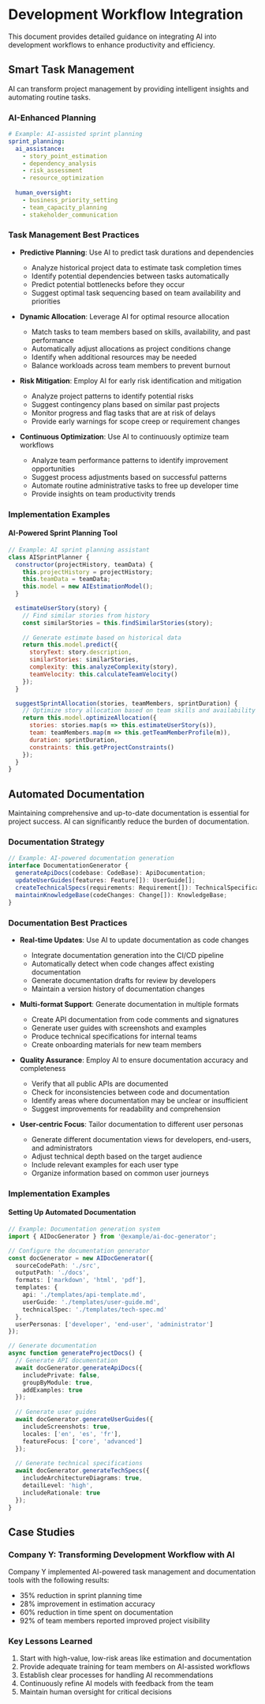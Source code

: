 # Development Workflow Integration

This document provides detailed guidance on integrating AI into development workflows to enhance productivity and efficiency.

## Smart Task Management

AI can transform project management by providing intelligent insights and automating routine tasks.

### AI-Enhanced Planning

```yaml
# Example: AI-assisted sprint planning
sprint_planning:
  ai_assistance:
    - story_point_estimation
    - dependency_analysis
    - risk_assessment
    - resource_optimization
  
  human_oversight:
    - business_priority_setting
    - team_capacity_planning
    - stakeholder_communication
```

### Task Management Best Practices

- **Predictive Planning**: Use AI to predict task durations and dependencies
  - Analyze historical project data to estimate task completion times
  - Identify potential dependencies between tasks automatically
  - Predict potential bottlenecks before they occur
  - Suggest optimal task sequencing based on team availability and priorities

- **Dynamic Allocation**: Leverage AI for optimal resource allocation
  - Match tasks to team members based on skills, availability, and past performance
  - Automatically adjust allocations as project conditions change
  - Identify when additional resources may be needed
  - Balance workloads across team members to prevent burnout

- **Risk Mitigation**: Employ AI for early risk identification and mitigation
  - Analyze project patterns to identify potential risks
  - Suggest contingency plans based on similar past projects
  - Monitor progress and flag tasks that are at risk of delays
  - Provide early warnings for scope creep or requirement changes

- **Continuous Optimization**: Use AI to continuously optimize team workflows
  - Analyze team performance patterns to identify improvement opportunities
  - Suggest process adjustments based on successful patterns
  - Automate routine administrative tasks to free up developer time
  - Provide insights on team productivity trends

### Implementation Examples

#### AI-Powered Sprint Planning Tool

```javascript
// Example: AI sprint planning assistant
class AISprintPlanner {
  constructor(projectHistory, teamData) {
    this.projectHistory = projectHistory;
    this.teamData = teamData;
    this.model = new AIEstimationModel();
  }

  estimateUserStory(story) {
    // Find similar stories from history
    const similarStories = this.findSimilarStories(story);
    
    // Generate estimate based on historical data
    return this.model.predict({
      storyText: story.description,
      similarStories: similarStories,
      complexity: this.analyzeComplexity(story),
      teamVelocity: this.calculateTeamVelocity()
    });
  }

  suggestSprintAllocation(stories, teamMembers, sprintDuration) {
    // Optimize story allocation based on team skills and availability
    return this.model.optimizeAllocation({
      stories: stories.map(s => this.estimateUserStory(s)),
      team: teamMembers.map(m => this.getTeamMemberProfile(m)),
      duration: sprintDuration,
      constraints: this.getProjectConstraints()
    });
  }
}
```

## Automated Documentation

Maintaining comprehensive and up-to-date documentation is essential for project success. AI can significantly reduce the burden of documentation.

### Documentation Strategy

```typescript
// Example: AI-powered documentation generation
interface DocumentationGenerator {
  generateApiDocs(codebase: CodeBase): ApiDocumentation;
  updateUserGuides(features: Feature[]): UserGuide[];
  createTechnicalSpecs(requirements: Requirement[]): TechnicalSpecification;
  maintainKnowledgeBase(codeChanges: Change[]): KnowledgeBase;
}
```

### Documentation Best Practices

- **Real-time Updates**: Use AI to update documentation as code changes
  - Integrate documentation generation into the CI/CD pipeline
  - Automatically detect when code changes affect existing documentation
  - Generate documentation drafts for review by developers
  - Maintain a version history of documentation changes

- **Multi-format Support**: Generate documentation in multiple formats
  - Create API documentation from code comments and signatures
  - Generate user guides with screenshots and examples
  - Produce technical specifications for internal teams
  - Create onboarding materials for new team members

- **Quality Assurance**: Employ AI to ensure documentation accuracy and completeness
  - Verify that all public APIs are documented
  - Check for inconsistencies between code and documentation
  - Identify areas where documentation may be unclear or insufficient
  - Suggest improvements for readability and comprehension

- **User-centric Focus**: Tailor documentation to different user personas
  - Generate different documentation views for developers, end-users, and administrators
  - Adjust technical depth based on the target audience
  - Include relevant examples for each user type
  - Organize information based on common user journeys

### Implementation Examples

#### Setting Up Automated Documentation

```typescript
// Example: Documentation generation system
import { AIDocGenerator } from '@example/ai-doc-generator';

// Configure the documentation generator
const docGenerator = new AIDocGenerator({
  sourceCodePath: './src',
  outputPath: './docs',
  formats: ['markdown', 'html', 'pdf'],
  templates: {
    api: './templates/api-template.md',
    userGuide: './templates/user-guide.md',
    technicalSpec: './templates/tech-spec.md'
  },
  userPersonas: ['developer', 'end-user', 'administrator']
});

// Generate documentation
async function generateProjectDocs() {
  // Generate API documentation
  await docGenerator.generateApiDocs({
    includePrivate: false,
    groupByModule: true,
    addExamples: true
  });
  
  // Generate user guides
  await docGenerator.generateUserGuides({
    includeScreenshots: true,
    locales: ['en', 'es', 'fr'],
    featureFocus: ['core', 'advanced']
  });
  
  // Generate technical specifications
  await docGenerator.generateTechSpecs({
    includeArchitectureDiagrams: true,
    detailLevel: 'high',
    includeRationale: true
  });
}
```

## Case Studies

### Company Y: Transforming Development Workflow with AI

Company Y implemented AI-powered task management and documentation tools with the following results:

- 35% reduction in sprint planning time
- 28% improvement in estimation accuracy
- 60% reduction in time spent on documentation
- 92% of team members reported improved project visibility

### Key Lessons Learned

1. Start with high-value, low-risk areas like estimation and documentation
2. Provide adequate training for team members on AI-assisted workflows
3. Establish clear processes for handling AI recommendations
4. Continuously refine AI models with feedback from the team
5. Maintain human oversight for critical decisions